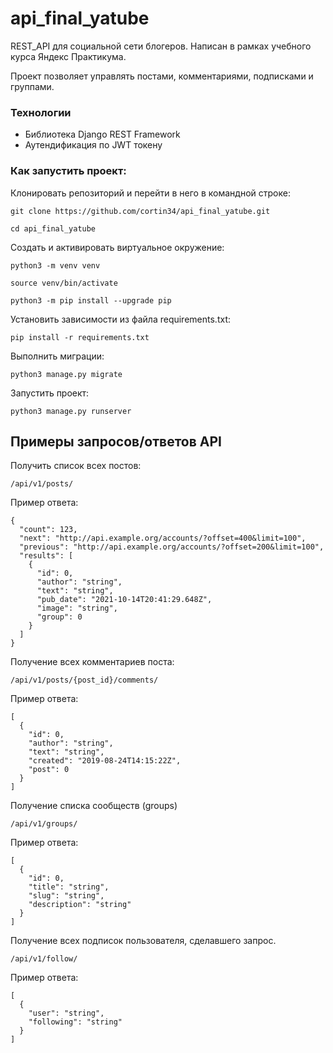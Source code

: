 # api_final_yatube
REST_API  для социальной сети блогеров. Написан в рамках учебного курса Яндекс Практикума.

Проект позволяет управлять постами, комментариями, подписками и группами.

### Технологии
- Библиотека Django REST Framework
- Аутендификация по JWT токену

### Как запустить проект:

Клонировать репозиторий и перейти в него в командной строке:

```
git clone https://github.com/cortin34/api_final_yatube.git
```

```
cd api_final_yatube
```

Cоздать и активировать виртуальное окружение:

```
python3 -m venv venv
```

```
source venv/bin/activate
```

```
python3 -m pip install --upgrade pip
```

Установить зависимости из файла requirements.txt:

```
pip install -r requirements.txt
```

Выполнить миграции:

```
python3 manage.py migrate
```

Запустить проект:

```
python3 manage.py runserver
```

## Примеры запросов/ответов API

Получить список всех постов:
```
/api/v1/posts/
```
Пример ответа:
```
{
  "count": 123,
  "next": "http://api.example.org/accounts/?offset=400&limit=100",
  "previous": "http://api.example.org/accounts/?offset=200&limit=100",
  "results": [
    {
      "id": 0,
      "author": "string",
      "text": "string",
      "pub_date": "2021-10-14T20:41:29.648Z",
      "image": "string",
      "group": 0
    }
  ]
}
```
Получение всех комментариев поста:
```
/api/v1/posts/{post_id}/comments/
```
Пример ответа:
```
[
  {
    "id": 0,
    "author": "string",
    "text": "string",
    "created": "2019-08-24T14:15:22Z",
    "post": 0
  }
]
```
Получение списка сообществ (groups)
```
/api/v1/groups/
```
Пример ответа:
```
[
  {
    "id": 0,
    "title": "string",
    "slug": "string",
    "description": "string"
  }
]
```
Получение всех подписок пользователя, сделавшего запрос.
```
/api/v1/follow/
```
Пример ответа:
```
[
  {
    "user": "string",
    "following": "string"
  }
]
```


